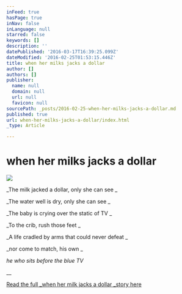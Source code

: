 ```yaml
---
inFeed: true
hasPage: true
inNav: false
inLanguage: null
starred: false
keywords: []
description: ''
datePublished: '2016-03-17T16:39:25.099Z'
dateModified: '2016-02-25T01:53:15.446Z'
title: when her milks jacks a dollar
author: []
authors: []
publisher:
  name: null
  domain: null
  url: null
  favicon: null
sourcePath: _posts/2016-02-25-when-her-milks-jacks-a-dollar.md
published: true
url: when-her-milks-jacks-a-dollar/index.html
_type: Article

---
```

# when her milks jacks a dollar
![](https://the-grid-user-content.s3-us-west-2.amazonaws.com/bd3ba447-b39b-4056-a179-e917e6b4bcb7.jpg)

_The milk jacked a dollar, only she can see _

_The water well is dry, only she can see _

_The baby is crying over the static of TV _

_To the crib, rush those feet _

_A life cradled by arms that could never defeat _

_nor come to match, his own _

_he who sits before the blue TV_

__

[Read the full _when her milk jacks a dollar _story here][0]

[0]: https://medium.com/@douglaskiba/when-her-milk-jacks-a-dollar-3c41680392f4#.imtnnby66